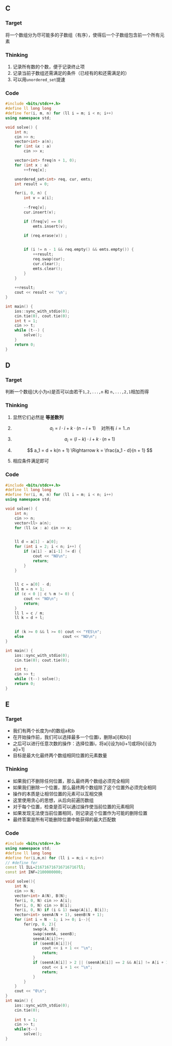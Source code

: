 ## C

### Target

将一个数组分为尽可能多的子数组（有序），使得后一个子数组包含前一个所有元素

### Thinking

1. 记录所有数的个数，便于记录终止项
2. 记录当前子数组还需满足的条件（已经有的和还需满足的）
3. 可以用`unordered_set`提速




### Code

```c++
#include <bits/stdc++.h>
#define ll long long
#define fer(i, m, n) for (ll i = m; i < n; i++)
using namespace std;

void solve() {
    int n; 
    cin >> n;
    vector<int> a(n);
    for (int &x : a) 
        cin >> x;

    vector<int> freq(n + 1, 0); 
    for (int x : a) 
        ++freq[x];

    unordered_set<int> req, cur, emts;
    int result = 0;

    fer(i, 0, n) {
        int v = a[i];
        
        --freq[v];             
        cur.insert(v);     

        if (freq[v] == 0) 
            emts.insert(v); 

        if (req.erase(v)) ;   

        
        if (i != n - 1 && req.empty() && emts.empty()) {
            ++result;             
            req.swap(cur); 
            cur.clear();        
            emts.clear(); 
        }
    }
    
    ++result; 
    cout << result << '\n';
}

int main() {
    ios::sync_with_stdio(0);
    cin.tie(0), cout.tie(0);
    int t = 1;
    cin >> t;
    while (t--) {
        solve();
    }
    return 0;
}

```

## D

### Target

判断一个数组(大小为`n`)是否可以由若干`1,2,...,n` 和 `n,...,2,1`相加而得

### Thinking

1. 显然它们必然是 **等差数列**

2. $$
   a_i = l \cdot i + k \cdot (n - i + 1) \quad \text{对所有 } i = 1..n
   $$

3. $$
   a_i = (l - k) \cdot i + k \cdot (n + 1)
   $$

4. $$
   a_1 = d + k(n + 1) \Rightarrow k = \frac{a_1 - d}{n + 1}
   $$

5. 相应条件满足即可

### Code

```c++
#include <bits/stdc++.h>
#define ll long long
#define fer(i, m, n) for (ll i = m; i < n; i++)
using namespace std;

void solve() {
    int n;
    cin >> n;
    vector<ll> a(n);
    for (ll &x : a) cin >> x;

    
    ll d = a[1] - a[0];
    for (int i = 2; i < n; i++) {
        if (a[i] - a[i-1] != d) {
            cout << "NO\n";
            return;
        }
    }

    
    ll c = a[0] - d;
    ll m = n + 1;
    if (c < 0 || c % m != 0) {
        cout << "NO\n";
        return;
    }
    ll l = c / m;        
    ll k = d + l;        

    
    if (k >= 0 && l >= 0) cout << "YES\n";
    else                 cout << "NO\n";
}

int main() {
    ios::sync_with_stdio(0);
    cin.tie(0); cout.tie(0);

    int t;
    cin >> t;
    while (t--) solve();
    return 0;
}
```

## E

### Target

- 我们有两个长度为n的数组a和b
- 在开始操作前，我们可以选择最多一个位置i，删除a[i]和b[i]
- 之后可以进行任意次数的操作：选择位置i，将a[i]设为b[i+1]或将b[i]设为a[i+1]
- 目标是最大化最终两个数组相同位置的元素数量

### Thinking
- 如果我们不删除任何位置，那么最终两个数组必须完全相同
- 如果我们删除一个位置，那么最终两个数组除了这个位置外必须完全相同
- 操作的本质是让相邻位置的元素可以互相交换
- 这里使用贪心的思想，从后向前遍历数组
- 对于每个位置，检查是否可以通过操作使当前位置的元素相同
- 如果发现无法使当前位置相同，则记录这个位置作为可能的删除位置
- 最终答案是所有可能删除位置中能获得的最大匹配数
### Code

```c++
#include <bits/stdc++.h>
using namespace std;
#define ll long long
#define fer(i,m,n) for (ll i = m;i < n;i++)
// #define fer
const ll ILL=2167167167167167167ll;
const int INF=2100000000;

void solve(){
    int N;
    cin >> N;
    vector<int> A(N), B(N);
    fer(i, 0, N) cin >> A[i];
    fer(i, 0, N) cin >> B[i];
    fer(i, 0, N) if (i & 1) swap(A[i], B[i]);
    vector<int> seenA(N + 1), seenB(N + 1);
    for (int i = N - 1; i >= 0; i--){
        fer(rp, 0, 2){
            swap(A, B);
            swap(seenA, seenB);
            seenA[A[i]]++;
            if (seenB[A[i]]){
                cout << i + 1 << "\n";
                return;
            }
            if (seenA[A[i]] > 2 || (seenA[A[i]] == 2 && A[i] != A[i + 1])){
                cout << i + 1 << "\n";
                return;
            }
        }
    }
    cout << "0\n";
}
int main() {
    ios::sync_with_stdio(0);
    cin.tie(0);
 
    int t = 1;
    cin >> t;
    while(t--)
        solve();
}
```

